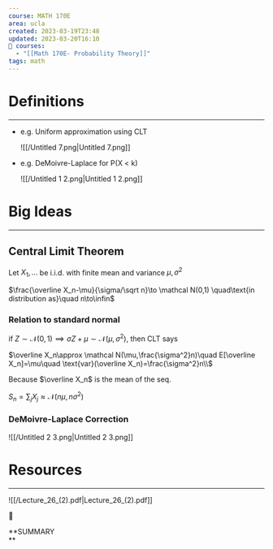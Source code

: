 ```yaml
---
course: MATH 170E
area: ucla
created: 2023-03-19T23:48
updated: 2023-03-20T16:10
📕 courses:
  - "[[Math 170E- Probability Theory]]"
tags: math
---
```

# Definitions

---

- e.g. Uniform approximation using CLT
    
    ![[/Untitled 7.png|Untitled 7.png]]
    
- e.g. DeMoivre-Laplace for P(X < k)
    
    ![[/Untitled 1 2.png|Untitled 1 2.png]]
    

# Big Ideas

---

## Central Limit Theorem

Let $X_1,…$﻿ be i.i.d. with finite mean and variance $\mu, \sigma^2$﻿

$\frac{\overline X_n-\mu}{\sigma/\sqrt n}\to \mathcal N(0,1) \quad\text{in distribution as}\quad n\to\infin$

### Relation to standard normal

if $Z\sim\mathcal N(0,1)\implies \sigma Z+\mu\sim\mathcal N(\mu,\sigma^2)$﻿, then CLT says

$\overline X_n\approx \mathcal N(\mu,\frac{\sigma^2}n)\quad E[\overline X_n]=\mu\quad \text{var}(\overline X_n)=\frac{\sigma^2}n\\$

Because $\overline X_n$﻿ is the mean of the seq.

$S_n=\sum_j X_j\approx\mathcal N(n\mu,n\sigma^2)$

  

### DeMoivre-Laplace Correction

![[/Untitled 2 3.png|Untitled 2 3.png]]

# Resources

---

![[/Lecture_26_(2).pdf|Lecture_26_(2).pdf]]

📌

**SUMMARY  
**